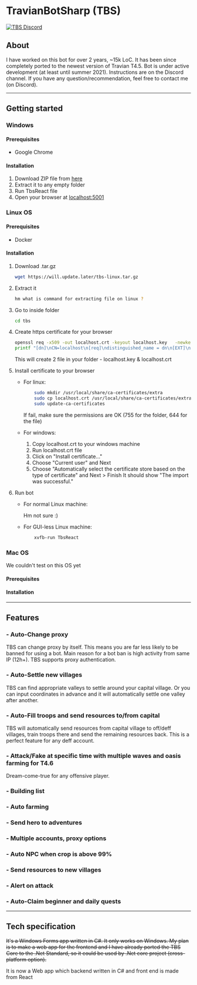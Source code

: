 # TravianBotSharp (TBS)

[![TBS Discord](https://discordapp.com/api/guilds/740829801446637601/widget.png?style=banner2)](https://discord.gg/mBa4f2K)

## About

I have worked on this bot for over 2 years, ~15k LoC. It has been since completely ported to the newest version of Travian T4.5. Bot is under active development (at least until summer 2021). Instructions are on the Discord channel. If you have any question/recommendation, feel free to contact me (on Discord).

---

## Getting started

### Windows

#### Prerequisites

- Google Chrome

#### Installation

1. Download ZIP file from [here](holder)
2. Extract it to any empty folder
3. Run TbsReact file
4. Open your browser at [localhost:5001](localhost:5001)

### Linux OS

#### Prerequisites

- Docker

#### Installation

1. Download .tar.gz

    ```sh
    wget https://will.update.later/tbs-linux.tar.gz
    ```

2. Extract it

    ```sh
    hm what is command for extracting file on linux ?
    ```

3. Go to inside folder

    ``` sh
    cd tbs 
    ```

4. Create https certificate for your browser

    ``` sh
    openssl req -x509 -out localhost.crt -keyout localhost.key   -newkey rsa:2048 -nodes -sha256   -subj '/CN=localhost' -extensions EXT -config <( \
    printf "[dn]\nCN=localhost\n[req]\ndistinguished_name = dn\n[EXT]\nsubjectAltName=DNS:localhost\nkeyUsage=digitalSignature\nextendedKeyUsage=serverAuth")
    ```

    This will create 2 file in your folder - localhost.key & localhost.crt

5. Install certificate to your browser

    - For linux:

        ``` sh
            sudo mkdir /usr/local/share/ca-certificates/extra
            sudo cp localhost.crt /usr/local/share/ca-certificates/extra/localhost.crt
            sudo update-ca-certificates
        ```

        If fail, make sure the permissions are OK (755 for the folder, 644 for the file)

    - For windows:
        1. Copy localhost.crt to your windows machine
        2. Run localhost.crt file
        3. Click on "Install certificate..."
        4. Choose "Current user" and Next
        5. Choose "Automatically select the certificate store based on the type of certificate" and Next > Finish
        It should show "The import was successful."

6. Run bot

    - For normal Linux machine:

        Hm not sure :)

    - For GUI-less Linux machine:

        ``` sh
            xvfb-run TbsReact
        ```

### Mac OS

We couldn't test on this OS yet

#### Prerequisites

#### Installation

---

## Features

### - Auto-Change proxy

TBS can change proxy by itself. This means you are far less likely to be banned for using a bot. Main reason for a bot ban is high activity from same IP (12h+). TBS supports proxy authentication.

### - Auto-Settle new villages

TBS can find appropriate valleys to settle around your capital village. Or you can input coordinates in advance and it will automatically settle one valley after another.

### - Auto-Fill troops and send resources to/from capital

TBS will automatically send resources from capital village to off/deff villages, train troops there and send the remaining resources back. This is a perfect feature for any deff account.

### - Attack/Fake at specific time with multiple waves and oasis farming for T4.6

Dream-come-true for any offensive player.

### - Building list

### - Auto farming

### - Send hero to adventures

### - Multiple accounts, proxy options

### - Auto NPC when crop is above 99%

### - Send resources to new villages

### - Alert on attack

### - Auto-Claim beginner and daily quests

---

## Tech specification

~~It's a Windows Forms app written in C#. It only works on Windows. My plan is to make a web app for the frontend and I have already ported the TBS Core to the .Net Standard, so it could be used by .Net core project (cross-platform option).~~

It is now a Web app which backend written in C# and front end is made from React
